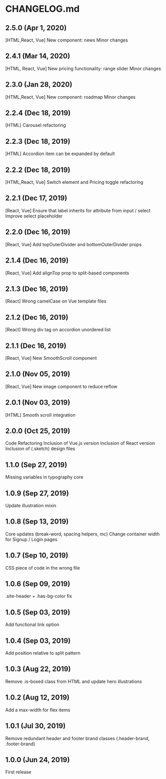 # CHANGELOG.md

## 2.5.0 (Apr 1, 2020)
[HTML,React, Vue]
New component: news
Minor changes

## 2.4.1 (Mar 14, 2020)
[HTML, React, Vue]
New pricing functionality: range slider
Minor changes

## 2.3.0 (Jan 28, 2020)
[HTML,React, Vue]
New component: roadmap
Minor changes

## 2.2.4 (Dec 18, 2019)
[HTML]
Carousel refactoring

## 2.2.3 (Dec 18, 2019)
[HTML]
Accordion item can be expanded by default

## 2.2.2 (Dec 18, 2019)
[HTML,React, Vue]
Switch element and Pricing toggle refactoring

## 2.2.1 (Dec 17, 2019)
[React, Vue]
Ensure that label inherits for attribute from input / select
Improve select placeholder

## 2.2.0 (Dec 16, 2019)
[React, Vue]
Add topOuterDivider and bottomOuterDivider props

## 2.1.4 (Dec 16, 2019)
[React, Vue]
Add alignTop prop to split-based components

## 2.1.3 (Dec 16, 2019)
[React]
Wrong camelCase on Vue template files

## 2.1.2 (Dec 16, 2019)
[React]
Wrong div tag on accordion unordered list

## 2.1.1 (Dec 16, 2019)
[React, Vue]
New SmoothScroll component

## 2.1.0 (Nov 05, 2019)
[React, Vue]
New image component to reduce reflow

## 2.0.1 (Nov 03, 2019)
[HTML]
Smooth scroll integration

## 2.0.0 (Oct 25, 2019)

Code Refactoring
Inclusion of Vue.js version
Inclusion of React version
Inclusion of (.sketch) design files

## 1.1.0 (Sep 27, 2019)

Missing variables in typography core

## 1.0.9 (Sep 27, 2019)

Update illustration mixin

## 1.0.8 (Sep 13, 2019)

Core updates (break-word, spacing helpers, mc)
Change container width for Signup / Login pages

## 1.0.7 (Sep 10, 2019)

CSS piece of code in the wrong file

## 1.0.6 (Sep 09, 2019)

.site-header + .has-bg-color fix

## 1.0.5 (Sep 03, 2019)

Add functional link option

## 1.0.4 (Sep 03, 2019)

Add position relative to split pattern

## 1.0.3 (Aug 22, 2019)

Remove .is-boxed class from HTML and update hero illustrations

## 1.0.2 (Aug 12, 2019)

Add a max-width for flex items

## 1.0.1 (Jul 30, 2019)

Remove redundant header and footer brand classes (.header-brand, .footer-brand)

## 1.0.0 (Jun 24, 2019)

First release
